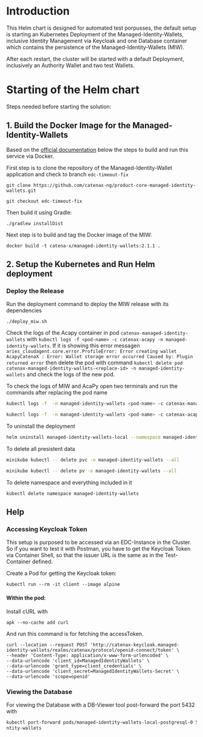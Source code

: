 # Introduction
This Helm chart is designed for automated test porpusses, the default setup
is starting an Kubernetes Deployment of the Managed-Identity-Wallets, inclusive
Identity Management via Keycloak and one Database container which contains the
persistence of the Managed-Identity-Wallets (MIW).

After each restart, the cluster will be started with a default Deployment, inclusively
an Authority Wallet and two test Wallets.

# Starting of the Helm chart
Steps needed before starting the solution:

## 1. Build the Docker Image for the Managed-Identity-Wallets
Based on the [official documentation](https://ktor.io/docs/docker.html#getting-the-application-ready)
below the steps to build and run this service via Docker.

First step is to clone the repository of the Managed-Identity-Wallet application and check to branch `edc-timeout-fix`

```
git clone https://github.com/catenax-ng/product-core-managed-identity-wallets.git

git checkout edc-timeout-fix
``` 

Then build it using Gradle:
```
./gradlew installDist
```

Next step is to build and tag the Docker image of the MIW:
```
docker build -t catena-x/managed-identity-wallets:2.1.1 .
```

## 2. Setup the Kubernetes and Run Helm deployment

### Deploy the Release

Run the deployment command to deploy the MIW release with its dependencies
````
./deploy_miw.sh
````

Check the logs of the Acapy container in pod `catenax-managed-identity-wallets` with `kubectl logs -f <pod-name> -c catenax-acapy -n managed-identity-wallets`. If it is showing this error messagen `aries_cloudagent.core.error.ProfileError: Error creating wallet AcapyCatenaX : Error: Wallet storage error occurred Caused by: Plugin returned error` then delete the pod with command `kubectl delete pod catenax-managed-identity-wallets-<replace-id> -n managed-identity-wallets` and check the logs of the new pod.

To check the logs of MIW and AcaPy open two terminals and run the commands after replacing the pod name

```bash
kubectl logs -f  -n managed-identity-wallets <pod-name> -c catenax-managed-identity-wallets

kubectl logs -f  -n managed-identity-wallets <pod-name> -c catenax-acapy
```

To uninstall the deployment

```bash
helm uninstall managed-identity-wallets-local --namespace managed-identity-wallets
```

To delete all presistent data

```bash
minikube kubectl -- delete pvc -n managed-identity-wallets --all
```

```bash
minikube kubectl -- delete pv -n managed-identity-wallets --all
```

To delete namespace and everything included in it
```
kubectl delete namespace managed-identity-wallets
```

## Help

### Accessing Keycloak Token
This setup is purposed to be accessed via an EDC-Instance in the Cluster. So if you want to test it
with Postman, you have to get the Keycloak Token via Container Shell, so that the issuer URL is the 
same as in the Test-Container defined.

Create a Pod for getting the Keycloak token:
```shell
kubectl run --rm -it client --image alpine
```

#### Within the pod:

Install cURL with 
```
apk --no-cache add curl
```

And run this command is for fetching the accessToken.
```
curl --location --request POST 'http://catenax-keycloak.managed-identity-wallets/realms/catenax/protocol/openid-connect/token' \
--header 'Content-Type: application/x-www-form-urlencoded' \
--data-urlencode 'client_id=ManagedIdentityWallets' \
--data-urlencode 'grant_type=client_credentials' \
--data-urlencode 'client_secret=ManagedIdentityWallets-Secret' \
--data-urlencode 'scope=openid'
```

### Viewing the Database
For viewing the Database with a DB-Viewer tool post-forward the port 5432 with

```bash
kubectl port-forward pods/managed-identity-wallets-local-postgresql-0 5432:5432 -n managed-ide
ntity-wallets
```
